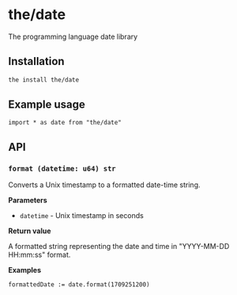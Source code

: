 # the/date
The programming language date library

## Installation

```bash
the install the/date
```

## Example usage

```the
import * as date from "the/date"
```

## API

### `format (datetime: u64) str`
Converts a Unix timestamp to a formatted date-time string.

**Parameters**

- `datetime` - Unix timestamp in seconds

**Return value**

A formatted string representing the date and time in "YYYY-MM-DD HH:mm:ss" format.

**Examples**

```the
formattedDate := date.format(1709251200)
```
